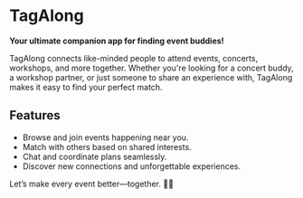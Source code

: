 # TagAlong

**Your ultimate companion app for finding event buddies!**

TagAlong connects like-minded people to attend events, concerts, workshops, and more together. Whether you're looking for a concert buddy, a workshop partner, or just someone to share an experience with, TagAlong makes it easy to find your perfect match.

## Features

- Browse and join events happening near you.
- Match with others based on shared interests.
- Chat and coordinate plans seamlessly.
- Discover new connections and unforgettable experiences.

Let’s make every event better—together. 💃🎶
